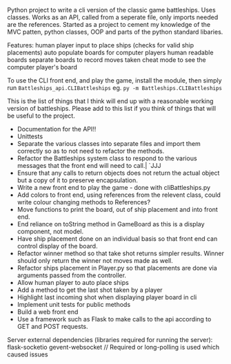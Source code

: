 Python project to write a cli version of the classic game battleships. Uses classes. Works as an API, called from a seperate file, only imports needed are the references. Started as a project to cement my knowledge of the MVC patten, python classes, OOP and parts of the python standard libaries.

Features:
  human player input to place ships (checks for valid ship placements)
  auto populate boards for computer players
  human readable boards
  separate boards to record moves taken
  cheat mode to see the computer player's board

  To use the CLI front end, and play the game, install the module, then simply run
   `Battleships_api.CLIBattleships`
   eg.
   `py -m Battleships.CLIBattleships`

This is the list of things that I think will end up with a reasonable working version of battleships. Please add to this list if you think of things that will be useful to the project.

- Documentation for the API!!
- Unittests
- Separate the various classes into separate files and import them correctly so as to not need to refactor the methods.
- Refactor the Battleships system class to respond to the various messages that the front end will need to call.| `JJJ
- Ensure that any calls to return objects does not return the actual object but a copy of it to preserve encapsulation.
- Write a new front end to play the game - done with cliBattleships.py
- Add colors to front end, using references from the relevent class, could write colour changing methods to References?
- Move functions to print the board, out of ship placement and into front end.
- End reliance on toString method in GameBoard as this is a display component, not model.
- Have ship placement done on an individual basis so that front end can control display of the board.
- Refactor winner method so that take shot returns simpler results. Winner should only return the winner not moves made as well.
- Refactor ships placement in Player.py so that placements are done via arguments passed from the controller.
- Allow human player to auto place ships
- Add a method to get the last shot taken by a player
- Highlight last incoming shot when displaying player board in cli
- Implement unit tests for public methods
- Build a web front end
- Use a framework such as Flask to make calls to the api according to GET and POST requests.


Server external dependencies (libraries required for running the server):
flask-socketio
gevent-websocket // Required or long-polling is used which caused issues
